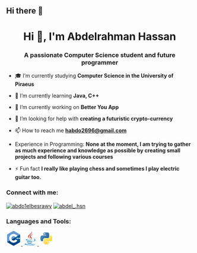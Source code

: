 ## Hi there 👋

<h1 align="center">Hi 👋, I'm Abdelrahman Hassan</h1>
<h3 align="center">A passionate Computer Science student and future programmer</h3>

- 🎓 I’m currently studying **Computer Science in the University of Piraeus**

- 🌱 I’m currently learning **Java, C++**

- 🔭 I’m currently working on **Better You App**

- 🤝 I’m looking for help with **creating a futuristic crypto-currency**

- 📫 How to reach me **habdo2696@gmail.com**

- Experience in Programming:  **None at the moment, I am trying to gather as much experience and knowledge as possible by creating small projects and following various courses**

- ⚡ Fun fact **I really like playing chess and sometimes I play electric guitar too.**

<h3 align="left">Connect with me:</h3>
<p align="left">
<a href="https://fb.com/abdo1elbesrawy" target="blank"><img align="center" src="https://raw.githubusercontent.com/rahuldkjain/github-profile-readme-generator/master/src/images/icons/Social/facebook.svg" alt="abdo1elbesrawy" height="30" width="40" /></a>
<a href="https://instagram.com/abdel_.hsn" target="blank"><img align="center" src="https://raw.githubusercontent.com/rahuldkjain/github-profile-readme-generator/master/src/images/icons/Social/instagram.svg" alt="abdel_.hsn" height="30" width="40" /></a>
</p>

<h3 align="left">Languages and Tools:</h3>
<p align="left">
    <a href="https://www.w3schools.com/cpp/" target="_blank" rel="noreferrer">
        <img src="https://raw.githubusercontent.com/devicons/devicon/master/icons/cplusplus/cplusplus-original.svg" alt="cplusplus" width="40" height="40"/>
    </a>
    <a href="https://www.java.com" target="_blank" rel="noreferrer">
        <img src="https://raw.githubusercontent.com/devicons/devicon/master/icons/java/java-original.svg" alt="java" width="40" height="40"/>
    </a>
    <a href="https://www.python.org" target="_blank" rel="noreferrer">
        <img src="https://raw.githubusercontent.com/devicons/devicon/master/icons/python/python-original.svg" alt="python" width="40" height="40"/>
    </a>
</p>

